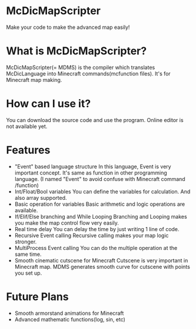 # McDicMapScripter
Make your code to make the advanced map easily!

# What is McDicMapScripter?
McDicMapScripter(= MDMS) is the compiler which translates McDicLanguage into Minecraft commands(mcfunction files). It's for Minecraft map making.

# How can I use it?
You can download the source code and use the program. Online editor is not available yet.

# Features
- "Event" based language structure
  In this language, Event is very important concept. It's same as function in other programming language. (I named "Event" to avoid confuse with Minecraft command /function)
- Int/Float/Bool variables
  You can define the variables for calculation. And also array supported.
- Basic operation for variables
  Basic arithmetic and logic operations are available.
- If/Elif/Else branching and While Looping
  Branching and Looping makes you make the map control flow very easily.
- Real time delay
  You can delay the time by just writing 1 line of code.
- Recursive Event calling
  Recursive calling makes your map logic stronger.
- MultiProcess Event calling
  You can do the multiple operation at the same time. 
- Smooth cinematic cutscene for Minecraft
  Cutscene is very important in Minecraft map. MDMS generates smooth curve for cutscene with points you set up.

# Future Plans
- Smooth armorstand animations for Minecraft
- Advanced mathematic functions(log, sin, etc)
